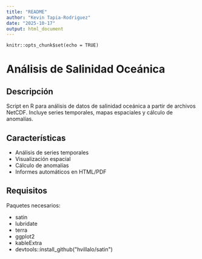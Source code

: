 ```yaml
---
title: "README"
author: "Kevin Tapia-Rodriguez"
date: "2025-10-17"
output: html_document
---
```


```{r setup, include=FALSE}
knitr::opts_chunk$set(echo = TRUE)
```

# Análisis de Salinidad Oceánica

## Descripción

Script en R para análisis de datos de salinidad oceánica a partir de archivos NetCDF. Incluye series temporales, mapas espaciales y cálculo de anomalías.

## Características

-   Análisis de series temporales
-   Visualización espacial
-   Cálculo de anomalías
-   Informes automáticos en HTML/PDF

## Requisitos

Paquetes necesarios:

-   satin
-   lubridate
-   terra
-   ggplot2
-   kableExtra
-   devtools::install_github("hvillalo/satin")
